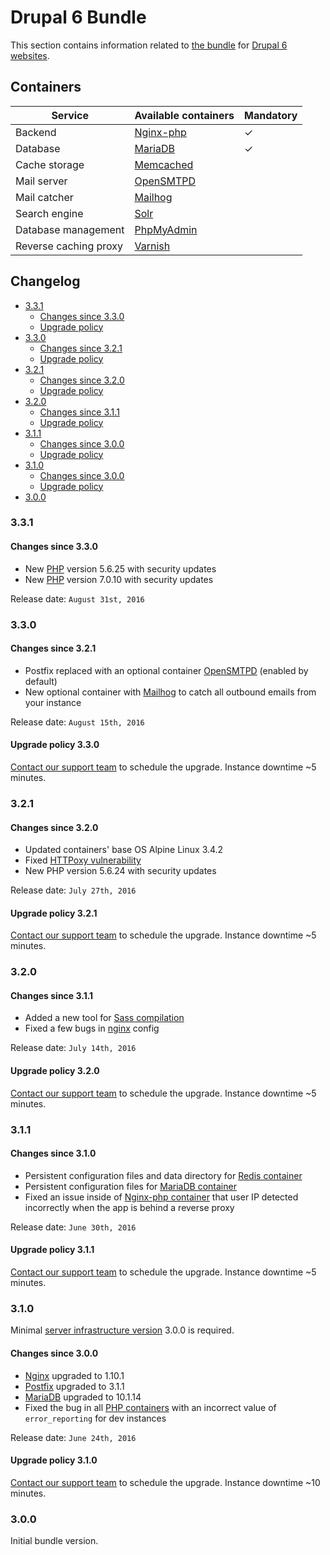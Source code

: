 # Drupal 6 Bundle

This section contains information related to [the bundle](README.md) for [Drupal 6 websites](../apps/drupal/README.md). 

## Containers

| Service | Available containers | Mandatory |
| --------------------- | ---------------------------------------------- | - |
| Backend               | [Nginx-php](containers/nginx-php/README.md) | ✓ |
| Database              | [MariaDB](containers/mariadb.md)            | ✓ |
| Cache storage         | [Memcached](containers/memcached.md)        |   |
| Mail server           | [OpenSMTPD](containers/opensmtpd.md)        |   |
| Mail catcher          | [Mailhog](containers/mailhog.md)            |   | 
| Search engine         | [Solr](containers/apache-solr.md)           |   |
| Database management   | [PhpMyAdmin](containers/phpmyadmin.md)      |   |
| Reverse caching proxy | [Varnish](containers/varnish.md)            | &nbsp; |

## Changelog

* [3.3.1](#331)
    * [Changes since 3.3.0](#changes-since-330)
    * [Upgrade policy](#upgrade-policy-331)
* [3.3.0](#330)
    * [Changes since 3.2.1](#changes-since-321)
    * [Upgrade policy](#upgrade-policy-330)
* [3.2.1](#321)
    * [Changes since 3.2.0](#changes-since-320)
    * [Upgrade policy](#upgrade-policy-321)
* [3.2.0](#320)
    * [Changes since 3.1.1](#changes-since-311)
    * [Upgrade policy](#upgrade-policy-320)
* [3.1.1](#311)
    * [Changes since 3.0.0](#changes-since-310)
    * [Upgrade policy](#upgrade-policy-311)
* [3.1.0](#310)
    * [Changes since 3.0.0](#changes-since-300)
    * [Upgrade policy](#upgrade-policy-310)
* [3.0.0](#300)

### 3.3.1

#### Changes since 3.3.0

* New [PHP](containers/nginx-php/php.md) version 5.6.25 with security updates 
* New [PHP](containers/nginx-php/php.md) version 7.0.10 with security updates 

Release date: `August 31st, 2016`

### 3.3.0

#### Changes since 3.2.1

* Postfix replaced with an optional container [OpenSMTPD](containers/opensmtpd.md) (enabled by default)
* New optional container with [Mailhog](containers/mailhog.md) to catch all outbound emails from your instance 

Release date: `August 15th, 2016`

#### Upgrade policy 3.3.0

[Contact our support team](../product/support.md) to schedule the upgrade. Instance downtime ~5 minutes.

### 3.2.1

#### Changes since 3.2.0

* Updated containers' base OS Alpine Linux 3.4.2
* Fixed <a href="https://httpoxy.org/#mitigate-nginx" target="_blank">HTTPoxy vulnerability</a>
* New PHP version 5.6.24 with security updates

Release date: `July 27th, 2016`

#### Upgrade policy 3.2.1

[Contact our support team](../product/support.md) to schedule the upgrade. Instance downtime ~5 minutes.

### 3.2.0

#### Changes since 3.1.1

* Added a new tool for [Sass compilation](../apps/sass.md)
* Fixed a few bugs in [nginx](containers/nginx-php/nginx.md) config

Release date: `July 14th, 2016`

#### Upgrade policy 3.2.0

[Contact our support team](../product/support.md) to schedule the upgrade. Instance downtime ~5 minutes.

### 3.1.1

#### Changes since 3.1.0

* Persistent configuration files and data directory for [Redis container](containers/redis.md) 
* Persistent configuration files for [MariaDB container](containers/mariadb.md)
* Fixed an issue inside of [Nginx-php container](containers/nginx-php/README.md) that user IP detected incorrectly when the app is behind a reverse proxy

Release date: `June 30th, 2016`

#### Upgrade policy 3.1.1

[Contact our support team](../product/support.md) to schedule the upgrade. Instance downtime ~5 minutes.

### 3.1.0

Minimal [server infrastructure version](../infrastructure/versioning.md) 3.0.0 is required.

#### Changes since 3.0.0

* [Nginx](containers/nginx-php/nginx.md) upgraded to 1.10.1 
* [Postfix](containers/nginx-php/postfix.md) upgraded to 3.1.1
* [MariaDB](containers/mariadb.md) upgraded to 10.1.14
* Fixed the bug in all [PHP containers](containers/nginx-php/php.md) with an incorrect value of `error_reporting` for dev instances 

Release date: `June 24th, 2016`

#### Upgrade policy 3.1.0

[Contact our support team](../product/support.md) to schedule the upgrade. Instance downtime ~10 minutes.

### 3.0.0

Initial bundle version.